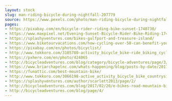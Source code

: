 ```yaml
---
layout: stock
slug: man-riding-bicycle-during-nightfall-207779
source: https://www.pexels.com/photo/man-riding-bicycle-during-nightfall-207779/
pages:
- https://pixabay.com/en/bicycle-rider-riding-bike-sunset-1740730/
- https://www.maxpixel.net/Evening-Sunset-Bicycle-Rider-Bike-Riding-1740730
- https://splashyventures.com/bikes-gulfport-and-treasure-island/
- https://www.biketourvacations.com/how-cycling-over-50-can-benefit-your-lifestyle/
- https://pixabay.com/en/photos/bicyclist/
- http://www.tokkoro.com/3105780-activity_bicycle_bike-ride_biking_cyclist_exercise_fitness_nature_outdoors_people_summer_sunset.html
- https://pxhere.com/en/photo/424065
- http://bicycleadventures.com/blog/category/bicycle-adventures/page/3/
- https://www.briarchapelnc.com/whats-happening/blog/posts-by-date/2017/may/the-night-riders/
- https://funattic.com/best-mountain-bike/
- http://www.tokkoro.com/3066198-active_activity_bicycle_bike_countryside_cycle_cycling_cyclist_fit_fun_happy_healthy_lifestyle_male_outdoors_outside_park_people_ride_riding_sunset.html
- https://splashyventures.com/author/scarlett2013/page/2/
- http://bicycleadventures.com/blog/2017/02/20/e-bikes-road-mountain-bikes-which-is-best-bicycle-tour/
- http://bicycleadventures.com/blog/page/4/
---
```


